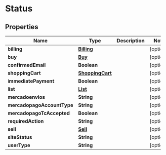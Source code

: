 
# Status

## Properties
Name | Type | Description | Notes
------------ | ------------- | ------------- | -------------
**billing** | [**Billing**](Billing.md) |  |  [optional]
**buy** | [**Buy**](Buy.md) |  |  [optional]
**confirmedEmail** | **Boolean** |  |  [optional]
**shoppingCart** | [**ShoppingCart**](ShoppingCart.md) |  |  [optional]
**immediatePayment** | **Boolean** |  |  [optional]
**list** | [**List**](List.md) |  |  [optional]
**mercadoenvios** | **String** |  |  [optional]
**mercadopagoAccountType** | **String** |  |  [optional]
**mercadopagoTcAccepted** | **Boolean** |  |  [optional]
**requiredAction** | **String** |  |  [optional]
**sell** | [**Sell**](Sell.md) |  |  [optional]
**siteStatus** | **String** |  |  [optional]
**userType** | **String** |  |  [optional]



